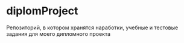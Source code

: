 # diplomProject
Репозиторий, в котором хранятся наработки, учебные и тестовые задания для моего дипломного проекта
